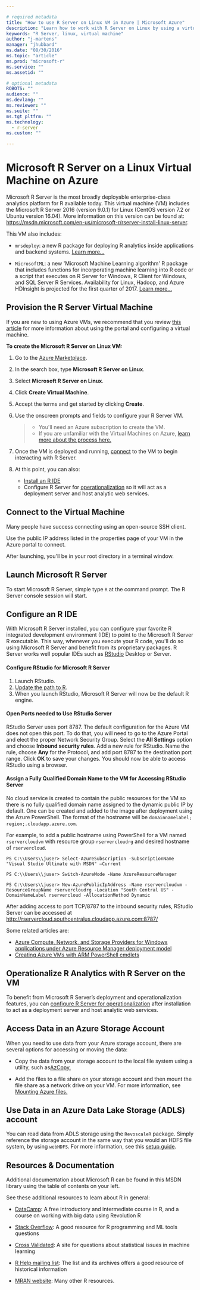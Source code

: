 ```yaml
---

# required metadata
title: "How to use R Server on Linux VM in Azure | Microsoft Azure"
description: "Learn how to work with R Server on Linux by using a virtual machine in Azure."
keywords: "R Server, linux, virtual machine"
author: "j-martens"
manager: "jhubbard"
ms.date: "08/30/2016"
ms.topic: "article"
ms.prod: "microsoft-r"
ms.service: ""
ms.assetid: ""

# optional metadata
ROBOTS: ""
audience: ""
ms.devlang: ""
ms.reviewer: ""
ms.suite: ""
ms.tgt_pltfrm: ""
ms.technology: 
  - r-server
ms.custom: ""

---
```


# Microsoft R Server on a Linux Virtual Machine on Azure

Microsoft R Server is the most broadly deployable enterprise-class analytics platform for R available today. This virtual machine (VM) includes the Microsoft R Server 2016 (version 9.0.1) for Linux (CentOS version 7.2 or Ubuntu version 16.04). More information on this version can be found at: https://msdn.microsoft.com/en-us/microsoft-r/rserver-install-linux-server. 

This VM also includes:

+ `mrsdeploy`: a new R package for deploying R analytics inside applications and backend systems. [Learn more...](mrsdeploy/mrsdeploy.md)

+ `MicrosoftML`:  a new 'Microsoft Machine Learning algorithm' R package that includes functions for incorporating machine learning into R code or a script that executes on R Server for Windows, R Client for Windows, and SQL Server R Services. Availability for Linux, Hadoop, and Azure HDInsight is projected for the first quarter of 2017. [Learn more...](microsoftml/microsoftml.md)

## Provision the R Server Virtual Machine

If you are new to using Azure VMs, we recommend that you review [this article](https://azure.microsoft.com/en-us/documentation/services/virtual-machines/linux/) for more information about using the portal and configuring a virtual machine.

**To create the Microsoft R Server on Linux VM:**

1. Go to the [Azure Marketplace](https://azure.microsoft.com/en-us/marketplace/).

1. In the search box, type **Microsoft R Server on Linux**.

1. Select **Microsoft R Server on Linux**. 

1. Click **Create Virtual Machine**. 

1. Accept the terms and get started by clicking **Create**. 

1. Use the onscreen prompts and fields to configure your R Server VM. 
   >- You'll need an Azure subscription to create the VM.
   >- If you are unfamiliar with the Virtual Machines on Azure, [learn more about the process here.](https://azure.microsoft.com/en-us/documentation/services/virtual-machines/linux/)

1. Once the VM is deployed and running, [connect](#connect) to the VM to begin interacting with R Server. 

1. At this point, you can also: 
    + [Install an R IDE](#ride)
    + Configure R Server for [operationalization](#o16n) so it will act as a deployment server and host analytic web services. 

<a name="connect"></a>

## Connect to the Virtual Machine

Many people have success connecting using an open-source SSH client. 

Use the public IP address listed in the properties page of your VM in the Azure portal to connect.

After launching, you'll be in your root directory in a terminal window. 

## Launch Microsoft R Server

To start Microsoft R Server, simple type `R` at the command prompt. The R Server console session will start.

<a name="ride"></a>

## Configure an R IDE

With Microsoft R Server installed, you can configure your favorite R integrated development environment (IDE) to point to the Microsoft R Server R executable. This way, whenever you execute your R code, you'll do so using Microsoft R Server and benefit from its proprietary packages.  R Server works well popular IDEs such as [RStudio](https://www.rstudio.com) Desktop or Server. 

#### Configure RStudio for Microsoft R Server
  1. Launch RStudio.
  1. [Update the path to R](https://support.rstudio.com/hc/en-us/articles/200486138-Using-Different-Versions-of-R).
  1. When you launch RStudio, Microsoft R Server will now be the default R engine.

#### Open Ports needed to Use RStudio Server

RStudio Server uses port 8787. The default configuration for the Azure VM does not open this port. To do that, you will need to go to the Azure Portal and elect the proper Network Security Group. Select the **All Settings** option and choose **Inbound security rules**. Add a new rule for RStudio. Name the rule, choose **Any** for the Protocol, and add port 8787 to the destination port range. Click **OK** to save your changes. You should now be able to access RStudio using a browser.

#### Assign a Fully Qualified Domain Name to the VM for Accessing RStudio Server

No cloud service is created to contain the public resources for the VM so there is no fully qualified domain name assigned to the dynamic public IP by default. One can be created and added to the image after deployment using the Azure PowerShell. The format of the hostname will be ````domainnamelabel; region;.cloudapp.azure.com````. 

For example, to add a public hostname using PowerShell for a VM named `rservercloudvm` with resource group `rservercloudrg` and desired hostname of `rservercloud`.

```
PS C:\\Users\\juser> Select-AzureSubscription -SubscriptionName "Visual Studio Ultimate with MSDN" –Current

PS C:\\Users\\juser> Switch-AzureMode -Name AzureResourceManager

PS C:\\Users\\juser> New-AzurePublicIpAddress -Name rservercloudvm -ResourceGroupName rservercloudrg -Location "South Central US" -DomainNameLabel rservercloud -AllocationMethod Dynamic
```

After adding access to port TCP/8787 to the inbound security rules, RStudio Server can be accessed at <http://rservercloud.southcentralus.cloudapp.azure.com:8787/>

Some related articles are:

+ [Azure Compute, Network, and Storage Providers for Windows applications under Azure Resource Manager deployment model](https://azure.microsoft.com/en-gb/documentation/articles/virtual-machines-azurerm-versus-azuresm/)
+ [Creating Azure VMs with ARM PowerShell cmdlets](http://blogs.msdn.com/b/cloud_solution_architect/archive/2015/05/05/creating-azure-vms-with-arm-powershell-cmdlets.aspx)

<a name="o16n"></a>

## Operationalize R Analytics with R Server on the VM

To benefit from Microsoft R Server’s deployment and operationalization features, you can [configure R Server for operationalization](operationalize/configuration-initial.md) after installation to act as a deployment server and host analytic web services. 


## Access Data in an Azure Storage Account

When you need to use data from your Azure storage account, there are several options for accessing or moving the data:

+ Copy the data from your storage account to the local file system using a utility, such as[AzCopy.](https://azure.microsoft.com/en-us/documentation/articles/storage-use-azcopy/)

+ Add the files to a file share on your storage account and then mount the file share as a network drive on your VM. For more information, see [Mounting Azure files.](https://azure.microsoft.com/en-us/documentation/articles/storage-how-to-use-files-linux/)


## Use Data in an Azure Data Lake Storage (ADLS) account

You can read data from ADLS storage using the `RevoscaleR` package. Simply reference the storage account in the same way that you would an HDFS file system, by using `webHDFS`. For more information, see this [setup guide](http://go.microsoft.com/fwlink/?LinkId=723452).


## Resources & Documentation

Additional documentation about Microsoft R can be found in this MSDN library using the table of contents on your left.

See these additional resources to learn about R in general:
+ [DataCamp](http://www.datacamp.com/): A free introductory and intermediate course in R, and a course on working with big data using Revolution R

+ [Stack Overflow](http://www.stackoverflow.com/): A good resource for R programming and ML tools questions

+ [Cross Validated](https://stats.stackexchange.com/): A site for questions about statistical issues in machine learning

+ [R Help mailing list](https://www.r-project.org/mail.html): The list and its archives offers a good resource of historical information

+ [MRAN website](https://mran.microsoft.com/documents/getting-started/): Many other R resources.